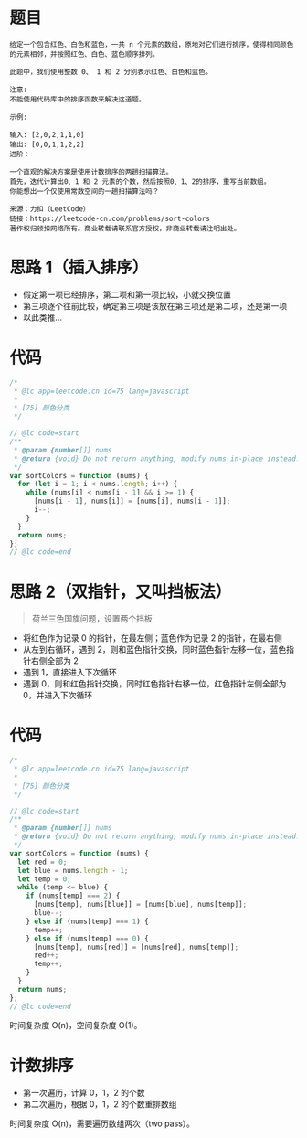 # 题目

```
给定一个包含红色、白色和蓝色，一共 n 个元素的数组，原地对它们进行排序，使得相同颜色的元素相邻，并按照红色、白色、蓝色顺序排列。

此题中，我们使用整数 0、 1 和 2 分别表示红色、白色和蓝色。

注意:
不能使用代码库中的排序函数来解决这道题。

示例:

输入: [2,0,2,1,1,0]
输出: [0,0,1,1,2,2]
进阶：

一个直观的解决方案是使用计数排序的两趟扫描算法。
首先，迭代计算出0、1 和 2 元素的个数，然后按照0、1、2的排序，重写当前数组。
你能想出一个仅使用常数空间的一趟扫描算法吗？

来源：力扣（LeetCode）
链接：https://leetcode-cn.com/problems/sort-colors
著作权归领扣网络所有。商业转载请联系官方授权，非商业转载请注明出处。
```

# 思路 1（插入排序）

- 假定第一项已经排序，第二项和第一项比较，小就交换位置
- 第三项逐个往前比较，确定第三项是该放在第三项还是第二项，还是第一项
- 以此类推...

# 代码

```javascript
/*
 * @lc app=leetcode.cn id=75 lang=javascript
 *
 * [75] 颜色分类
 */

// @lc code=start
/**
 * @param {number[]} nums
 * @return {void} Do not return anything, modify nums in-place instead.
 */
var sortColors = function (nums) {
  for (let i = 1; i < nums.length; i++) {
    while (nums[i] < nums[i - 1] && i >= 1) {
      [nums[i - 1], nums[i]] = [nums[i], nums[i - 1]];
      i--;
    }
  }
  return nums;
};
// @lc code=end
```

# 思路 2（双指针，又叫挡板法）

> 荷兰三色国旗问题，设置两个挡板

- 将红色作为记录 0 的指针，在最左侧；蓝色作为记录 2 的指针，在最右侧
- 从左到右循环，遇到 2，则和蓝色指针交换，同时蓝色指针左移一位，蓝色指针右侧全部为 2
- 遇到 1，直接进入下次循环
- 遇到 0，则和红色指针交换，同时红色指针右移一位，红色指针左侧全部为 0，并进入下次循环

# 代码

```javascript
/*
 * @lc app=leetcode.cn id=75 lang=javascript
 *
 * [75] 颜色分类
 */

// @lc code=start
/**
 * @param {number[]} nums
 * @return {void} Do not return anything, modify nums in-place instead.
 */
var sortColors = function (nums) {
  let red = 0;
  let blue = nums.length - 1;
  let temp = 0;
  while (temp <= blue) {
    if (nums[temp] === 2) {
      [nums[temp], nums[blue]] = [nums[blue], nums[temp]];
      blue--;
    } else if (nums[temp] === 1) {
      temp++;
    } else if (nums[temp] === 0) {
      [nums[temp], nums[red]] = [nums[red], nums[temp]];
      red++;
      temp++;
    }
  }
  return nums;
};
// @lc code=end
```

时间复杂度 O(n)，空间复杂度 O(1)。

# 计数排序

- 第一次遍历，计算 0，1，2 的个数
- 第二次遍历，根据 0，1，2 的个数重排数组

时间复杂度 O(n)，需要遍历数组两次（two pass）。
